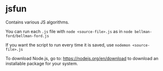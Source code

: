jsfun
=====

Contains various JS algorithms.

You can run each `.js` file with `node <source-file>.js` as in `node bellman-ford/bellman-ford.js`

If you want the script to run every time it is saved, use `nodemon <source-file>.js`

To download Node.js, go to: https://nodejs.org/en/download to download an installable package for your system.

